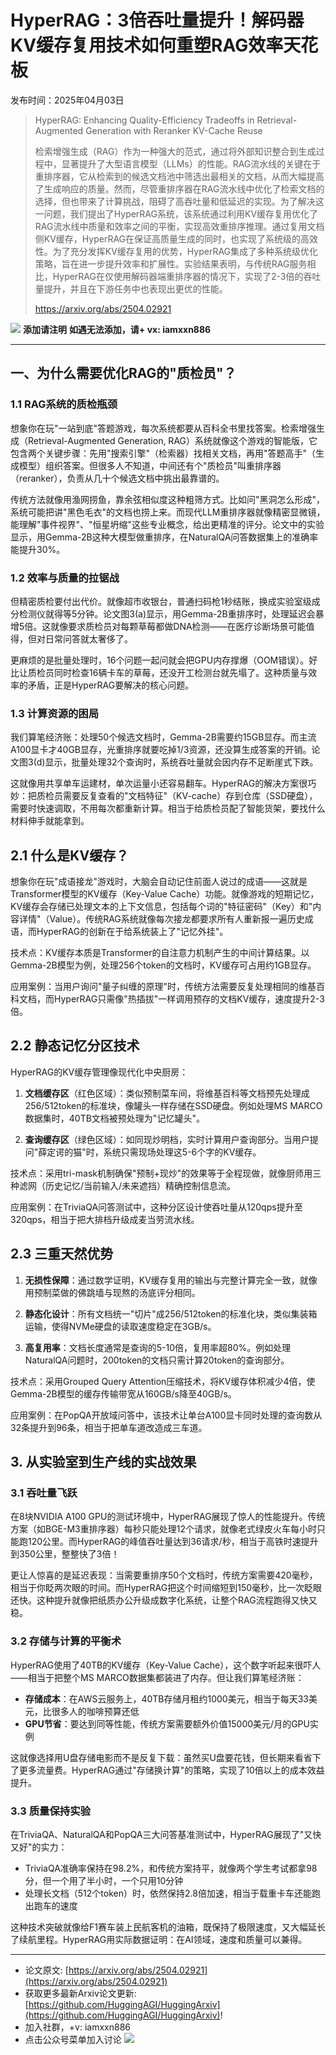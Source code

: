 # HyperRAG：3倍吞吐量提升！解码器KV缓存复用技术如何重塑RAG效率天花板
发布时间：2025年04月03日


> HyperRAG: Enhancing Quality-Efficiency Tradeoffs in Retrieval-Augmented Generation with Reranker KV-Cache Reuse
>
> 检索增强生成（RAG）作为一种强大的范式，通过将外部知识整合到生成过程中，显著提升了大型语言模型（LLMs）的性能。RAG流水线的关键在于重排序器，它从检索到的候选文档池中筛选出最相关的文档，从而大幅提高了生成响应的质量。然而，尽管重排序器在RAG流水线中优化了检索文档的选择，但也带来了计算挑战，阻碍了高吞吐量和低延迟的实现。为了解决这一问题，我们提出了HyperRAG系统，该系统通过利用KV缓存复用优化了RAG流水线中质量和效率之间的平衡，实现高效重排序推理。通过复用文档侧KV缓存，HyperRAG在保证高质量生成的同时，也实现了系统级的高效性。为了充分发挥KV缓存复用的优势，HyperRAG集成了多种系统级优化策略，旨在进一步提升效率和扩展性。实验结果表明，与传统RAG服务相比，HyperRAG在仅使用解码器端重排序器的情况下，实现了2-3倍的吞吐量提升，并且在下游任务中也表现出更优的性能。
>
> https://arxiv.org/abs/2504.02921

![](https://raw.githubusercontent.com/HuggingAGI/wx_assets/main/2025/02/12/1739367812022-81912e8f-5f91-4b9d-b4b2-52b0e322d137.png)
**添加请注明**
**如遇无法添加，请+ vx: iamxxn886**
<hr />



## 一、为什么需要优化RAG的"质检员"？

### 1.1 RAG系统的质检瓶颈
想象你在玩"一站到底"答题游戏，每次系统都要从百科全书里找答案。检索增强生成（Retrieval-Augmented Generation, RAG）系统就像这个游戏的智能版，它包含两个关键步骤：先用"搜索引擎"（检索器）找相关文档，再用"答题高手"（生成模型）组织答案。但很多人不知道，中间还有个"质检员"叫重排序器（reranker），负责从几十个候选文档中挑出最靠谱的。

传统方法就像用渔网捞鱼，靠余弦相似度这种粗筛方式。比如问"黑洞怎么形成"，系统可能把讲"黑色毛衣"的文档也捞上来。而现代LLM重排序器就像精密显微镜，能理解"事件视界"、"恒星坍缩"这些专业概念，给出更精准的评分。论文中的实验显示，用Gemma-2B这种大模型做重排序，在NaturalQA问答数据集上的准确率能提升30%。

### 1.2 效率与质量的拉锯战
但精密质检要付出代价。就像超市收银台，普通扫码枪1秒结账，换成实验室级成分检测仪就得等5分钟。论文图3(a)显示，用Gemma-2B重排序时，处理延迟会暴增5倍。这就像要求质检员对每颗草莓都做DNA检测——在医疗诊断场景可能值得，但对日常问答就太奢侈了。

更麻烦的是批量处理时，16个问题一起问就会把GPU内存撑爆（OOM错误）。好比让质检员同时检查16辆卡车的草莓，还没开工检测台就先塌了。这种质量与效率的矛盾，正是HyperRAG要解决的核心问题。

### 1.3 计算资源的困局
我们算笔经济账：处理50个候选文档时，Gemma-2B需要约15GB显存。而主流A100显卡才40GB显存，光重排序就要吃掉1/3资源，还没算生成答案的开销。论文图3(d)显示，批量处理32个查询时，系统吞吐量就会因内存不足断崖式下跌。

这就像用共享单车运建材，单次运量小还容易翻车。HyperRAG的解决方案很巧妙：把质检员需要反复查看的"文档特征"（KV-cache）存到仓库（SSD硬盘），需要时快速调取，不用每次都重新计算。相当于给质检员配了智能货架，要找什么材料伸手就能拿到。




## 2.1 什么是KV缓存？

想象你在玩"成语接龙"游戏时，大脑会自动记住前面人说过的成语——这就是Transformer模型的KV缓存（Key-Value Cache）功能。就像游戏的短期记忆，KV缓存会存储已处理文本的上下文信息，包括每个词的"特征密码"（Key）和"内容详情"（Value）。传统RAG系统就像每次接龙都要求所有人重新报一遍历史成语，而HyperRAG的创新在于给系统装上了"记忆外挂"。

技术点：KV缓存本质是Transformer的自注意力机制产生的中间计算结果。以Gemma-2B模型为例，处理256个token的文档时，KV缓存可占用约1GB显存。

应用案例：当用户询问"量子纠缠的原理"时，传统方法需要反复处理相同的维基百科文档，而HyperRAG只需像"热插拔"一样调用预存的文档KV缓存，速度提升2-3倍。

## 2.2 静态记忆分区技术

HyperRAG的KV缓存管理像现代化中央厨房：

1. **文档缓存区**（红色区域）：类似预制菜车间，将维基百科等文档预先处理成256/512token的标准块，像罐头一样存储在SSD硬盘。例如处理MS MARCO数据集时，40TB文档被预处理为"记忆罐头"。

2. **查询缓存区**（绿色区域）：如同现炒明档，实时计算用户查询部分。当用户提问"薛定谔的猫"时，系统只需现场处理这5-6个字的KV缓存。

技术点：采用tri-mask机制确保"预制+现炒"的效果等于全程现做，就像厨师用三种滤网（历史记忆/当前输入/未来遮挡）精确控制信息流。

应用案例：在TriviaQA问答测试中，这种分区设计使吞吐量从120qps提升至320qps，相当于把大排档升级成麦当劳流水线。

## 2.3 三重天然优势

1. **无损性保障**：通过数学证明，KV缓存复用的输出与完整计算完全一致，就像用预制菜做的佛跳墙与现熬的汤底评分相同。

2. **静态化设计**：所有文档统一"切片"成256/512token的标准化块，类似集装箱运输，使得NVMe硬盘的读取速度稳定在3GB/s。

3. **高复用率**：文档长度通常是查询的5-10倍，复用率超80%。例如处理NaturalQA问题时，200token的文档只需计算20token的查询部分。

技术点：采用Grouped Query Attention压缩技术，将KV缓存体积减少4倍，使Gemma-2B模型的缓存传输带宽从160GB/s降至40GB/s。

应用案例：在PopQA开放域问答中，该技术让单台A100显卡同时处理的查询数从32条提升到96条，相当于把单车道改造成三车道。




## 3. 从实验室到生产线的实战效果

### 3.1 吞吐量飞跃

在8块NVIDIA A100 GPU的测试环境中，HyperRAG展现了惊人的性能提升。传统方案（如BGE-M3重排序器）每秒只能处理12个请求，就像老式绿皮火车每小时只能跑120公里。而HyperRAG的峰值吞吐量达到36请求/秒，相当于高铁时速提升到350公里，整整快了3倍！

更让人惊喜的是延迟表现：当需要重排序50个文档时，传统方案需要420毫秒，相当于你眨两次眼的时间。而HyperRAG把这个时间缩短到150毫秒，比一次眨眼还快。这种提升就像把纸质办公升级成数字化系统，让整个RAG流程跑得又快又稳。

### 3.2 存储与计算的平衡术

HyperRAG使用了40TB的KV缓存（Key-Value Cache），这个数字听起来很吓人——相当于把整个MS MARCO数据集都装进了内存。但让我们算笔经济账：

- **存储成本**：在AWS云服务上，40TB存储月租约1000美元，相当于每天33美元，比很多人的咖啡预算还低
- **GPU节省**：要达到同等性能，传统方案需要额外价值15000美元/月的GPU实例

这就像选择用U盘存储电影而不是反复下载：虽然买U盘要花钱，但长期来看省下了更多流量费。HyperRAG通过"存储换计算"的策略，实现了10倍以上的成本效益提升。

### 3.3 质量保持实验

在TriviaQA、NaturalQA和PopQA三大问答基准测试中，HyperRAG展现了"又快又好"的实力：

- TriviaQA准确率保持在98.2%，和传统方案持平，就像两个学生考试都拿98分，但一个用了半小时，一个只用10分钟
- 处理长文档（512个token）时，依然保持2.8倍加速，相当于载重卡车还能跑出跑车的速度

这种技术突破就像给F1赛车装上民航客机的油箱，既保持了极限速度，又大幅延长了续航里程。HyperRAG用实际数据证明：在AI领域，速度和质量可以兼得。



<hr />

- 论文原文: [https://arxiv.org/abs/2504.02921](https://arxiv.org/abs/2504.02921)
- 获取更多最新Arxiv论文更新: [https://github.com/HuggingAGI/HuggingArxiv](https://github.com/HuggingAGI/HuggingArxiv)!
- 加入社群，+v: iamxxn886
- 点击公众号菜单加入讨论
![](https://raw.githubusercontent.com/HuggingAGI/wx_assets/main/2024/07/31/1722434818326-94339e92-22f1-4472-9d27-fed232f70b5d.jpeg)